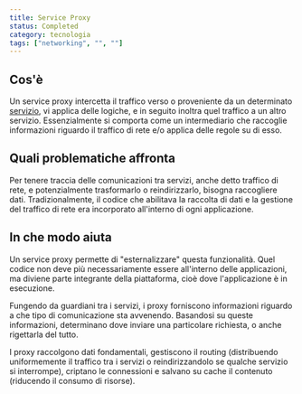```yaml
---
title: Service Proxy
status: Completed
category: tecnologia
tags: ["networking", "", ""]
---
```


## Cos'è

Un service proxy intercetta il traffico verso o proveniente da un determinato [servizio](/it/service/), 
vi applica delle logiche, e in seguito inoltra quel traffico a un altro servizio.
Essenzialmente si comporta come un intermediario che raccoglie informazioni riguardo il traffico di rete e/o applica delle regole su di esso.

## Quali problematiche affronta

Per tenere traccia delle comunicazioni tra servizi, anche detto traffico di rete, e potenzialmente trasformarlo o reindirizzarlo, bisogna raccogliere dati.
Tradizionalmente, il codice che abilitava la raccolta di dati e la gestione del traffico di rete era incorporato all'interno di ogni applicazione.

## In che modo aiuta

Un service proxy permette di "esternalizzare" questa funzionalità.
Quel codice non deve più necessariamente essere all'interno delle applicazioni,
ma diviene parte integrante della piattaforma, cioè dove l'applicazione è in esecuzione.

Fungendo da guardiani tra i servizi, i proxy forniscono informazioni riguardo a che tipo di comunicazione sta avvenendo.
Basandosi su queste informazioni, determinano dove inviare una particolare richiesta, o anche rigettarla del tutto.

I proxy raccolgono dati fondamentali, gestiscono il routing (distribuendo uniformemente il traffico tra i servizi o reindirizzandolo se qualche servizio si interrompe),
criptano le connessioni e salvano su cache il contenuto (riducendo il consumo di risorse).

